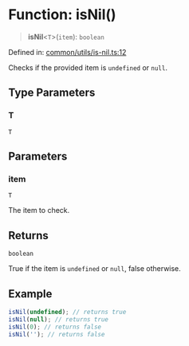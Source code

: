 # Function: isNil()

> **isNil**\<`T`\>(`item`): `boolean`

Defined in: [common/utils/is-nil.ts:12](https://github.com/Forge-Game-Engine/Forge/blob/7a38cd584d26e8fac97f61bf2359fb32ea34a7fc/src/common/utils/is-nil.ts#L12)

Checks if the provided item is `undefined` or `null`.

## Type Parameters

### T

`T`

## Parameters

### item

`T`

The item to check.

## Returns

`boolean`

True if the item is `undefined` or `null`, false otherwise.

## Example

```ts
isNil(undefined); // returns true
isNil(null); // returns true
isNil(0); // returns false
isNil(''); // returns false
```

